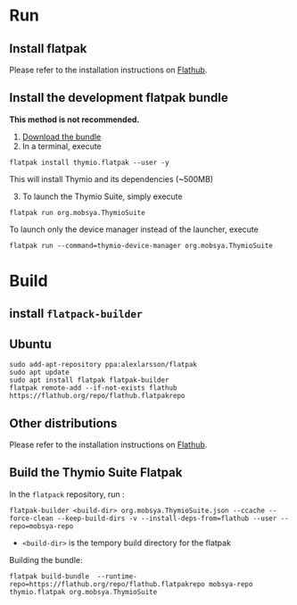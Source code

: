 # Run

## Install flatpak

Please refer to the installation instructions on [Flathub](https://flatpak.org/setup/).

## Install the development flatpak bundle

**This method is not recommended.**

1. [Download the bundle](https://github.com/Mobsya/aseba/releases/download/nightly/thymio.flatpak)
2. In a terminal, execute

```
flatpak install thymio.flatpak --user -y
```

This will install Thymio and its dependencies (~500MB)

3. To launch the Thymio Suite, simply execute

```
flatpak run org.mobsya.ThymioSuite
```

To launch only the device manager instead of the launcher,
execute

```
flatpak run --command=thymio-device-manager org.mobsya.ThymioSuite
```

# Build

## install `flatpack-builder`

## Ubuntu
```
sudo add-apt-repository ppa:alexlarsson/flatpak
sudo apt update
sudo apt install flatpak flatpak-builder
flatpak remote-add --if-not-exists flathub https://flathub.org/repo/flathub.flatpakrepo
```

## Other distributions

Please refer to the installation instructions on [Flathub](https://flatpak.org/setup/).

## Build the Thymio Suite Flatpak

In the `flatpack` repository, run :
```
flatpak-builder <build-dir> org.mobsya.ThymioSuite.json --ccache --force-clean --keep-build-dirs -v --install-deps-from=flathub --user --repo=mobsya-repo
```

*  `<build-dir>` is the tempory build directory for the flatpak

Building the bundle:


```
flatpak build-bundle  --runtime-repo=https://flathub.org/repo/flathub.flatpakrepo mobsya-repo thymio.flatpak org.mobsya.ThymioSuite
```